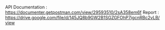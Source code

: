 API Documentation : https://documenter.getpostman.com/view/29593510/2sA358em6f
Report : https://drive.google.com/file/d/145JQ8b9GW2B1SGZGFOhP7igcnRBc2vLB/view
